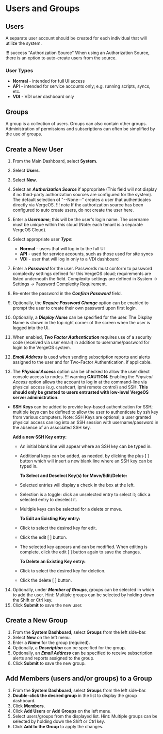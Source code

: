 # Users and Groups

## Users

A separate user account should be created for each individual that will utilize the system. 

!!! success "Authorization Source"
    When using an Authorization Source, there is an option to auto-create users from the source.

### User Types

- **Normal** - intended for full UI access
- **API** - intended for service accounts only; e.g. running scripts, syncs, etc.
- **VDI** - VDI user dashboard only

## Groups

A group is a collection of users. Groups can also contain other groups. Administration of permissions and subscriptions can often be simplified by the use of groups.

## Create a New User

1. From the Main Dashboard, select **System**.
2. Select **Users**.
3. Select **New**.
4. Select an ***Authorization Source*** if appropriate (This field will not display if no third-party authorization sources are configured for the system). The default selection of "--None--" creates a user that authenticates directly via VergeOS.
!!! note
    If the authorization source has been configured to auto create users, do not create the user here.

5. Enter a ***Username***; this will be the user's login name. The username must be unique within this cloud (Note: each tenant is a separate VergeOS Cloud).
6. Select appropriate user ***Type***:
    - **Normal** - users that will log in to the full UI
    - **API** - used for service accounts, such as those used for site syncs
    - **VDI** - user that will log in only to a VDI dashboard
7. Enter a ***Password*** for the user. Passwords must conform to password complexity settings defined for this VergeOS cloud; requirements are listed underneath the field. Complexity settings are defined in System -> Settings -> Password Complexity Requirement.
8. Re-enter the password in the ***Confirm Password*** field.
9. Optionally, the ***Require Password Change*** option can be enabled to prompt the user to create their own password upon first login.
10. Optionally, a ***Display Name*** can be specified for the user. The Display Name is shown in the top right corner of the screen when the user is logged into the UI.
11. When enabled, ***Two Factor Authentication*** requires use of a security code (received via user email) in addition to username/password for login to the VergeOS system.
12. ***Email Address*** is used when sending subscription reports and alerts assigned to the user and for Two-Factor Authentication, if applicable.
13. The ***Physical Access*** option can be checked to allow the user direct console access to nodes. 
!!! warning
    **CAUTION:** Enabling the *Physical Access* option allows the account to log in at the command-line via physical access (e.g. crashcart, ipmi remote control) and SSH. **This should only be granted to users entrusted with low-level VergeOS server administration.**

- **SSH Keys** can be added to provide key-based authentication for SSH; multiple keys can be defined to allow the user to authenticate by ssh key from various computers. Note: SSH Keys are optional; a user granted physical access can log into an SSH session with username/password in the absence of an associated SSH key.

    **Add a new SSH Key entry:**
  - An initial blank line will appear where an SSH key can be typed in.
  - Additional keys can be added, as needed, by clicking the plus [ ] button which will insert a new blank line where an SSH key can be typed in.

    **To Select and Deselect Key(s) for Move/Edit/Delete:**
  - Selected entries will display a check in the box at the left.
  - Selection is a toggle: click an unselected entry to select it; click a selected entry to deselect it.
  - Multiple keys can be selected for a delete or move.

    **To Edit an Existing Key entry:**
  - Click to select the desired key for edit.
  - Click the edit [ ] button.
  - The selected key appears and can be modified. When editing is complete, click the edit [ ] button again to save the changes.

    **To Delete an Existing Key entry:**
  - Click to select the desired key for deletion.
  - Click the delete [ ] button.

14. Optionally, under ***Member of Groups***, groups can be selected in which to add the user. Hint: Multiple groups can be selected by holding down the Shift or Ctrl key.
15. Click **Submit** to save the new user.

## Create a New Group

1. From the **System Dashboard**, select **Groups** from the left side-bar.
2. Select **New** on the left menu.
3. Enter a ***Name*** for the group (required).
4. Optionally, a ***Description*** can be specified for the group.
5. Optionally, an ***Email Address*** can be specified to receive subscription alerts and reports assigned to the group.
6. Click **Submit** to save the new group.

## Add Members (users and/or groups) to a Group

1. From the **System Dashboard**, select **Groups** from the left side-bar.
2. **Double-click the desired group** in the list to display the group dashboard.
3. Click **Members**.
4. Click **Add Users** or **Add Groups** on the left menu.
5. Select users/groups from the displayed list. Hint: Multiple groups can be selected by holding down the Shift or Ctrl key.
6. Click **Add to the Group** to apply the changes.
